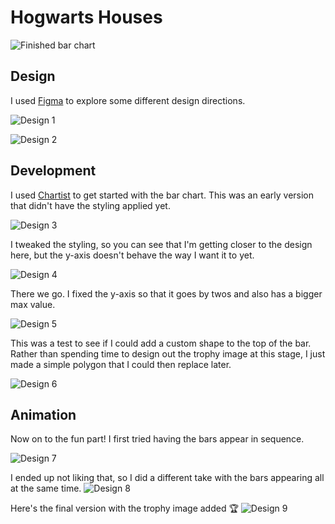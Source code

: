 # Hogwarts Houses
![Finished bar chart](/../process/images/design9.gif)

## Design
I used [Figma](https://www.figma.com) to explore some different design directions.

![Design 1](/../process/images/design1.jpg)

![Design 2](/../process/images/design2.jpg)


## Development
I used [Chartist](https://gionkunz.github.io/chartist-js) to get started with the bar chart. This was an early version that didn't have the styling applied yet.

![Design 3](/../process/images/design3.jpg)


I tweaked the styling, so you can see that I'm getting closer to the design here, but the y-axis doesn't behave the way I want it to yet. 

![Design 4](/../process/images/design4.jpg)


There we go. I fixed the y-axis so that it goes by twos and also has a bigger max value.

![Design 5](/../process/images/design5.jpg)


This was a test to see if I could add a custom shape to the top of the bar. Rather than spending time to design out the trophy image at this stage, I just made a simple polygon that I could then replace later.

![Design 6](/../process/images/design5.jpg)


## Animation
Now on to the fun part!
I first tried having the bars appear in sequence.

![Design 7](/../process/images/design7.gif)


I ended up not liking that, so I did a different take with the bars appearing all at the same time.
![Design 8](/../process/images/design8.gif)


Here's the final version with the trophy image added 🏆
![Design 9](/../process/images/design9.gif)
